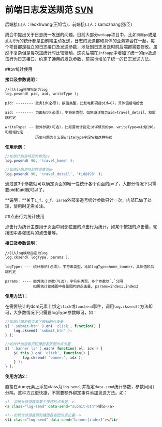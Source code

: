 前端日志发送规范 [SVN](http://tc-svn.tencent.com/mqq/mqq_3gqq_rep/info_proj/trunk/commons/mt/module/w_mod/JT/mods/log.js)
=========

后端接口人：leoxhwang(王旭含)，前端接口人：samczhang(张臣)

周会中提出关于日志统一发送的问题，目前大部分`webapp`项目中，比如`页面pv`或是`点击行为`的统计都是由前端主动发送，日志的发送都和具体的业务耦合在一起，每个项目都是独立的日志接口及发送参数，涉及到日志发送时前后端都需要修改。虽然不复杂但是每次加统计时比较繁琐，这次后端在`infoapp`中增加了统一的pv及点击行为日志接口，约定了通用的发送参数，前端也增加了统一的日志发送方法。

##pv统计使用

**接口及参数说明：**
```
//引入log模块指定为log
log.pvsend( pid, aid, writeType );

pid: -------- 业务id(必须)，数值类型，比如电影项目pid=87，具体值后端给出

aid: -------- 页面标识(必须)，字符串类型，如旅游详情页aid=travel_detail，和后端约定

writeType: -- 额外参数(可选)，比如要统计指定id详情页的pv，writeType=mid@190，和后端约定
              历史问题为什么是writeType字段名和这种格式
```

**使用示例：**
```javascript
//如统计旅游项目的首页pv
log.pvsend( 90, 'travel_home' );

//如统计旅游项目的详情页pv
log.pvsend( 90, 'travel_detail', 'tid@198' );
```

通过这3个参数就可以确定页面的唯一性统计各个页面的pv了，大部分情况下只需要pid和aid就可以了。

**说明：**关于`i_f`、`g_f`、`iarea`外部渠道号统计参数只计一次，内部已做了处理，使用时无需关注。



##点击行为统计使用

点击行为统计主要用于页面中局部位置的点击行为统计，如某个按钮的点击量，轮播图中各张图片的点击量等。

**接口及参数说明：**
```
//引入log模块指定为log
log.cksend( logType, params );

logType: --- 统计标识(必须)，字符串类型，比如logType=home_banner，具体值和后端约定

params: ---- 额外统计参数(可选)，字符串类型，多个参数以`,`分隔
             如需统计轮播图中各张图片的点击量, params=index1,index2
```

**使用方法1：**

在需要统计的dom元素上绑定`click`或`touchend`事件，调用`log.cksend()`方法即可，大多数情况下只需要logType参数即可，如：

```javascript
//如统计旅游首页某个按钮的点击量
$( '.submit-btn' ).on( 'click', function() {
    log.cksend( 'submit_btn' );
} );

//如统计旅游首页轮播图各张图的点击量
$( '.banner li' ).each( function( el, idx ) {
    $( this ).on( 'click', function() {
        log.cksend( 'banner', idx );
    } );
} );
```

**使用方法2：**

直接在dom元素上添加class为`log-send`, 并指定`data-send`统计参数，参数间用`|`分隔，这种方式更快捷，不需要额外绑定事件添加发送方法。如：
```html
<!--如统计旅游首页某个按钮的点击量-->
<a class="log-send" data-send="submit-btn">提交</a>

<!--如统计旅游首页轮播图各张图的点击量-->
<li class="log-send" data-send="banner|index1"></li>
```


